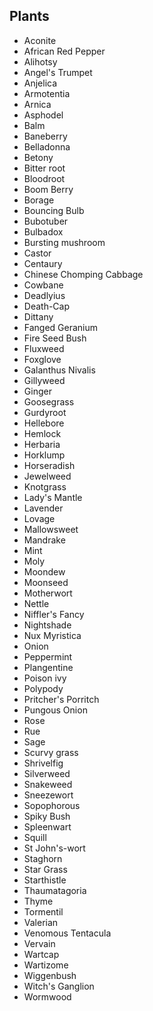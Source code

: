 ## Plants
 - Aconite
 - African Red Pepper
 - Alihotsy
 - Angel's Trumpet
 - Anjelica
 - Armotentia
 - Arnica
 - Asphodel
 - Balm
 - Baneberry
 - Belladonna
 - Betony
 - Bitter root
 - Bloodroot
 - Boom Berry
 - Borage
 - Bouncing Bulb
 - Bubotuber
 - Bulbadox
 - Bursting mushroom
 - Castor
 - Centaury
 - Chinese Chomping Cabbage
 - Cowbane
 - Deadlyius
 - Death-Cap
 - Dittany
 - Fanged Geranium
 - Fire Seed Bush
 - Fluxweed
 - Foxglove
 - Galanthus Nivalis
 - Gillyweed
 - Ginger
 - Goosegrass
 - Gurdyroot
 - Hellebore
 - Hemlock
 - Herbaria
 - Horklump
 - Horseradish
 - Jewelweed
 - Knotgrass
 - Lady's Mantle
 - Lavender
 - Lovage
 - Mallowsweet
 - Mandrake
 - Mint
 - Moly
 - Moondew
 - Moonseed
 - Motherwort
 - Nettle
 - Niffler's Fancy
 - Nightshade
 - Nux Myristica
 - Onion
 - Peppermint
 - Plangentine
 - Poison ivy
 - Polypody
 - Pritcher's Porritch
 - Pungous Onion
 - Rose
 - Rue
 - Sage
 - Scurvy grass
 - Shrivelfig
 - Silverweed
 - Snakeweed
 - Sneezewort
 - Sopophorous
 - Spiky Bush
 - Spleenwart
 - Squill
 - St John's-wort
 - Staghorn
 - Star Grass
 - Starthistle
 - Thaumatagoria
 - Thyme
 - Tormentil
 - Valerian
 - Venomous Tentacula
 - Vervain
 - Wartcap
 - Wartizome
 - Wiggenbush
 - Witch's Ganglion
 - Wormwood